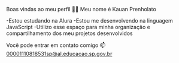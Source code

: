 Boas vindas ao meu perfil 💙💙
Meu nome é Kauan Prenholato

-Estou estudando na Alura
-Estou me desenvolvendo na linguagem JavaScript
-Utilizo esse espaço para minha organização e compartilhamento dos meu projetos desenvolvidos

Você pode entrar em contato comigo 📫
00001110818531sp@al.educacao.sp.gov.br
